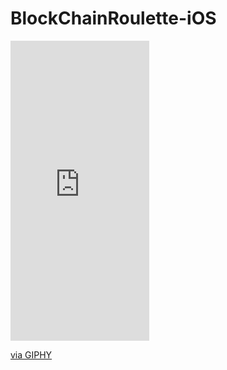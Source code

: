 # BlockChainRoulette-iOS
<iframe src="https://giphy.com/embed/J4DjUVGWK9tAqGMz2N" width="222" height="480" frameBorder="0" class="giphy-embed" allowFullScreen></iframe><p><a href="https://giphy.com/gifs/J4DjUVGWK9tAqGMz2N">via GIPHY</a></p>
